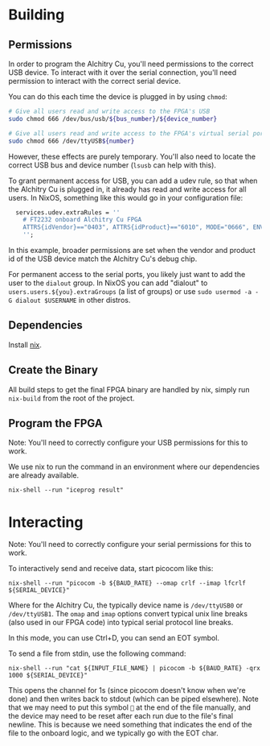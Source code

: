 # Building

## Permissions

In order to program the Alchitry Cu, you'll need permissions to the correct USB device.
To interact with it over the serial connection, you'll need permission to interact with the correct serial device.

You can do this each time the device is plugged in by using `chmod`:

```bash
# Give all users read and write access to the FPGA's USB
sudo chmod 666 /dev/bus/usb/${bus_number}/${device_number}

# Give all users read and write access to the FPGA's virtual serial port over USB
sudo chmod 666 /dev/ttyUSB${number}
```

However, these effects are purely temporary.
You'll also need to locate the correct USB bus and device number (`lsusb` can help with this).

To grant permanent access for USB, you can add a udev rule, so that when the Alchitry Cu is plugged in, it already has read and write access for all users.
In NixOS, something like this would go in your configuration file:

```nix
  services.udev.extraRules = ''
    # FT2232 onboard Alchitry Cu FPGA
    ATTRS{idVendor}=="0403", ATTRS{idProduct}=="6010", MODE="0666", ENV{ID_MM_DEVICE_IGNORE}="1", ENV{ID_MM_PORT_IGNORE}="1"
    '';
```

In this example, broader permissions are set when the vendor and product id of the USB device match the Alchitry Cu's debug chip.

For permanent access to the serial ports, you likely just want to add the user to the `dialout` group.
In NixOS you can add "dialout" to `users.users.${you}.extraGroups` (a list of groups) or use `sudo usermod -a -G dialout $USERNAME` in other distros.

## Dependencies

Install [nix](https://nixos.org/download).

## Create the Binary

All build steps to get the final FPGA binary are handled by nix, simply run `nix-build` from the root of the project.

## Program the FPGA

Note: You'll need to correctly configure your USB permissions for this to work.

We use nix to run the command in an environment where our dependencies are already available.

```
nix-shell --run "iceprog result"
```

# Interacting

Note: You'll need to correctly configure your serial permissions for this to work.

To interactively send and receive data, start picocom like this:

```
nix-shell --run "picocom -b ${BAUD_RATE} --omap crlf --imap lfcrlf ${SERIAL_DEVICE}"
```

Where for the Alchitry Cu, the typically device name is `/dev/ttyUSB0` or `/dev/ttyUSB1`.
The `omap` and `imap` options convert typical unix line breaks (also used in our FPGA code) into typical serial protocol line breaks.

In this mode, you can use Ctrl+D, you can send an EOT symbol.

To send a file from stdin, use the following command:

```
nix-shell --run "cat ${INPUT_FILE_NAME} | picocom -b ${BAUD_RATE} -qrx 1000 ${SERIAL_DEVICE}"
```

This opens the channel for 1s (since picocom doesn't know when we're done) and then writes back to stdout (which can be piped elsewhere).
Note that we may need to put this symbol `` at the end of the file manually, and the device may need to be reset after each run due to the file's final newline.
This is because we need something that indicates the end of the file to the onboard logic, and we typically go with the EOT char.
